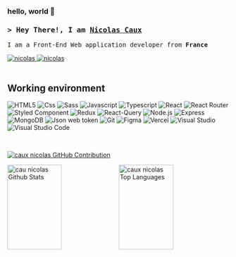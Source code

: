 ### hello, world 👋
<h3 background="red">
        <samp>&gt; Hey There!, I am
                <b><a target="_blank" href="">Nicolas Caux</a></b>
        </samp>
</h3>


<p> 
  <samp>
    I am a Front-End Web application developer from <b>France <img src="https://cdn-icons-png.flaticon.com/512/197/197560.png" width="13"/></b>
    <br>
  </samp>
</p>

<div>
 <a href="https://nicaux.com" target="_blank">
  <img src="https://img.shields.io/badge/Website-DC143C?style=for-the-badge&logo=medium&logoColor=white" alt="nicolas" />
 </a>
 <a href="https://www.linkedin.com/in/nicolas-caux-ui-ux-webdesigner-developper-front-end-next-js-react-js-mern/" target="_blank">
  <img src="https://img.shields.io/badge/LinkedIn-0077B5?style=for-the-badge&logo=linkedin&logoColor=white" alt="nicolas"/>
 </a>
</div>
<br/>

## Working environment
<p>
  <img alt="HTML5" src="https://img.shields.io/badge/HTML5-E34F26?style=for-the-badge&logo=html5&logoColor=white" />
  <img alt="Css" src="https://img.shields.io/badge/CSS3-1572B6?style=for-the-badge&logo=css3&logoColor=white" />
  <img alt="Sass" src="https://img.shields.io/badge/Sass-CC6699?style=for-the-badge&logo=sass&logoColor=white" />
  <img alt="Javascript" src="https://img.shields.io/badge/JavaScript-F7DF1E?style=for-the-badge&logo=javascript&logoColor=black" />
  <img alt="Typescript" src="https://img.shields.io/badge/TypeScript-007ACC?style=for-the-badge&logo=typescript&logoColor=white" />
  <img alt="React" src="https://img.shields.io/badge/React-20232A?style=for-the-badge&logo=react&logoColor=61DAFB" />
  <img alt="React Router" src="https://img.shields.io/badge/React_Router-CA4245?style=for-the-badge&logo=react-router&logoColor=white" />
  <img alt="Styled Component" src="https://img.shields.io/badge/styled--components-DB7093?style=for-the-badge&logo=styled-components&logoColor=white" />
  <img alt="Redux" src="https://img.shields.io/badge/Redux-593D88?style=for-the-badge&logo=redux&logoColor=white" />
  <img alt="React-Query" src="https://img.shields.io/badge/React_Query-F24E1E?style=for-the-badge&logo=react-query&logoColor=white" />
  <img alt="Node.js" src="https://img.shields.io/badge/Node.js-43853D?style=for-the-badge&logo=node.js&logoColor=white" />
  <img alt="Express" src="https://img.shields.io/badge/Express.js-404D59?style=for-the-badge" />
  <img alt="MongoDB" src="https://img.shields.io/badge/MongoDB-4EA94B?style=for-the-badge&logo=mongodb&logoColor=white" />
  <img alt="Json web token" src="https://img.shields.io/badge/json%20web%20tokens-323330?style=for-the-badge&logo=json-web-tokens&logoColor=pink" />
 <!-- <img alt="Jest" src="https://img.shields.io/badge/Jest-323330?style=for-the-badge&logo=Jest&logoColor=white" />
  <img alt="Testing library" src="https://img.shields.io/badge/testing%20library-323330?style=for-the-badge&logo=testing-library&logoColor=red" />-->
  <img alt="Git" src="https://img.shields.io/badge/GIT-E44C30?style=for-the-badge&logo=git&logoColor=white" />
  <img alt="Figma" src="https://img.shields.io/badge/Figma-F24E1E?style=for-the-badge&logo=figma&logoColor=white" />
  <img alt="Vercel" src="https://img.shields.io/badge/Vercel-000000?style=for-the-badge&logo=vercel&logoColor=white" />
  <img alt="Visual Studio" src="https://img.shields.io/badge/Visual_Studio-5C2D91?style=for-the-badge&logo=visual%20studio&logoColor=white" />
  <img alt="Visual Studio Code" src="https://img.shields.io/badge/Visual_Studio_Code-0078D4?style=for-the-badge&logo=visual%20studio%20code&logoColor=white" />
  <!--<img alt="Microsoft Azure" src="https://img.shields.io/badge/Microsoft_Azure-0089D6?style=for-the-badge&logo=microsoft-azure&logoColor=white" />
  <img alt="Microsoft Teams" src="https://img.shields.io/badge/Microsoft_Teams-6264A7?style=for-the-badge&logo=microsoft-teams&logoColor=white" />
  <img alt="Azure Devops" src="https://img.shields.io/badge/Azure_DevOps-0078D7?style=for-the-badge&logo=azure-devops&logoColor=white" />
  <img alt="Sonar Cloud" src="https://img.shields.io/badge/Sonar%20cloud-F3702A?style=for-the-badge&logo=sonarcloud&logoColor=white" />-->
</p>
<br/>
<!--
[![Nicolas's github stats](https://github-readme-stats.vercel.app/api?username=cauxNicolas)](https://github.com/cauxNicolas/github-readme-stats)
-->
<p align="left">
  <!--<a href="https://github.com/cauxNicolas">
    <img src="https://github-readme-streak-stats.herokuapp.com/?user=cauxNicolas&theme=radical&border=7F3FBF&background=0D1117" alt="nicaux GitHub streak"/>
  </a>-->
    <a href="https://github.com/cauxNicolas">
    <img src="https://github-profile-summary-cards.vercel.app/api/cards/profile-details?username=cauxNicolas&theme=radical" alt="caux nicolas GitHub Contribution"/>
  </a>
</p>


<a> 
    <a href="https://github.com/cauxNicolas"><img alt="cau nicolas Github Stats" src="https://denvercoder1-github-readme-stats.vercel.app/api?username=cauxNicolas&show_icons=true&count_private=true&theme=react&border_color=7F3FBF&bg_color=0D1117&title_color=F85D7F&icon_color=F8D866" height="192px" width="49.5%"/></a>
  <a href="https://github.com/cauxNicolas"><img alt="caux nicolas Top Languages" src="https://denvercoder1-github-readme-stats.vercel.app/api/top-langs/?username=cauxNicolas&langs_count=8&layout=compact&theme=react&border_color=7F3FBF&bg_color=0D1117&title_color=F85D7F&icon_color=F8D866" height="192px" width="49.5%"/></a>
  <br/>
</a>


